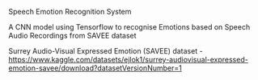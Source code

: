 Speech Emotion Recognition System

A CNN model using Tensorflow to recognise Emotions based on Speech Audio Recordings from SAVEE dataset

Surrey Audio-Visual Expressed Emotion (SAVEE) dataset - https://www.kaggle.com/datasets/ejlok1/surrey-audiovisual-expressed-emotion-savee/download?datasetVersionNumber=1
